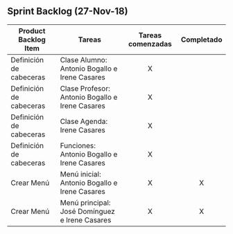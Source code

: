 
## Sprint Backlog (27-Nov-18)

|   Product Backlog Item  |              Tareas             | Tareas comenzadas | Completado |
|-----------------------|-------------------------------|:-----------------:|:----------:|
| Definición de cabeceras | Clase Alumno: Antonio Bogallo e Irene Casares  |         X         |            |
| Definición de cabeceras | Clase Profesor: Antonio Bogallo e Irene Casares |         X         |            |
| Definición de cabeceras | Clase Agenda: Irene Casares   |         X          |            |
| Definición de cabeceras | Funciones: Antonio Bogallo e Irene Casares  |         X          |            |
| Crear Menú           | Menú inicial: Antonio Bogallo e Irene Casares |         X         |      X     |
| Crear Menú           | Menú principal: José Domínguez e Irene Casares|         X         |      X     |

